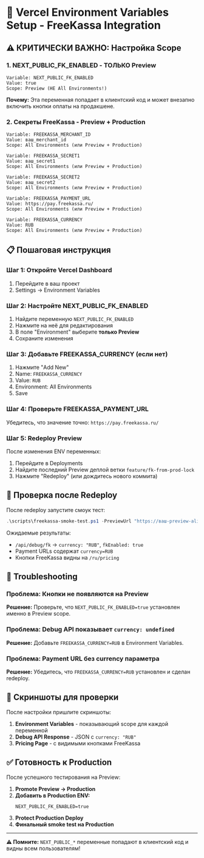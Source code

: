 # 🔧 Vercel Environment Variables Setup - FreeKassa Integration

## ⚠️ КРИТИЧЕСКИ ВАЖНО: Настройка Scope

### 1. NEXT_PUBLIC_FK_ENABLED - ТОЛЬКО Preview
```
Variable: NEXT_PUBLIC_FK_ENABLED
Value: true
Scope: Preview (НЕ All Environments!)
```

**Почему:** Эта переменная попадает в клиентский код и может внезапно включить кнопки оплаты на продакшене.

### 2. Секреты FreeKassa - Preview + Production
```
Variable: FREEKASSA_MERCHANT_ID
Value: ваш_merchant_id
Scope: All Environments (или Preview + Production)

Variable: FREEKASSA_SECRET1  
Value: ваш_secret1
Scope: All Environments (или Preview + Production)

Variable: FREEKASSA_SECRET2
Value: ваш_secret2  
Scope: All Environments (или Preview + Production)

Variable: FREEKASSA_PAYMENT_URL
Value: https://pay.freekassa.ru/
Scope: All Environments (или Preview + Production)

Variable: FREEKASSA_CURRENCY
Value: RUB
Scope: All Environments (или Preview + Production)
```

## 📋 Пошаговая инструкция

### Шаг 1: Откройте Vercel Dashboard
1. Перейдите в ваш проект
2. Settings → Environment Variables

### Шаг 2: Настройте NEXT_PUBLIC_FK_ENABLED
1. Найдите переменную `NEXT_PUBLIC_FK_ENABLED`
2. Нажмите на неё для редактирования
3. В поле "Environment" выберите **только Preview**
4. Сохраните изменения

### Шаг 3: Добавьте FREEKASSA_CURRENCY (если нет)
1. Нажмите "Add New"
2. Name: `FREEKASSA_CURRENCY`
3. Value: `RUB`
4. Environment: All Environments
5. Save

### Шаг 4: Проверьте FREEKASSA_PAYMENT_URL
Убедитесь, что значение точно: `https://pay.freekassa.ru/`

### Шаг 5: Redeploy Preview
После изменения ENV переменных:
1. Перейдите в Deployments
2. Найдите последний Preview деплой ветки `feature/fk-from-prod-lock`
3. Нажмите "Redeploy" (или дождитесь нового коммита)

## 🧪 Проверка после Redeploy

После redeploy запустите смоук тест:

```powershell
.\scripts\freekassa-smoke-test.ps1 -PreviewUrl "https://ваш-preview-alias.vercel.app"
```

Ожидаемые результаты:
- `/api/debug/fk` → `currency: "RUB"`, `fkEnabled: true`
- Payment URLs содержат `currency=RUB`
- Кнопки FreeKassa видны на `/ru/pricing`

## 🚨 Troubleshooting

### Проблема: Кнопки не появляются на Preview
**Решение:** Проверьте, что `NEXT_PUBLIC_FK_ENABLED=true` установлен именно в Preview scope.

### Проблема: Debug API показывает `currency: undefined`
**Решение:** Добавьте `FREEKASSA_CURRENCY=RUB` в Environment Variables.

### Проблема: Payment URL без currency параметра
**Решение:** Убедитесь, что `FREEKASSA_CURRENCY=RUB` установлен и сделан redeploy.

## 📸 Скриншоты для проверки

После настройки пришлите скриншоты:
1. **Environment Variables** - показывающий scope для каждой переменной
2. **Debug API Response** - JSON с `currency: "RUB"`
3. **Pricing Page** - с видимыми кнопками FreeKassa

## ✅ Готовность к Production

После успешного тестирования на Preview:
1. **Promote Preview → Production**
2. **Добавить в Production ENV:**
   ```
   NEXT_PUBLIC_FK_ENABLED=true
   ```
3. **Protect Production Deploy**
4. **Финальный smoke test на Production**

---

**⚠️ Помните:** `NEXT_PUBLIC_*` переменные попадают в клиентский код и видны всем пользователям!
